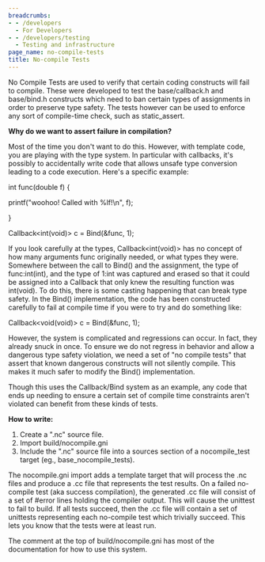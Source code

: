 ```yaml
---
breadcrumbs:
- - /developers
  - For Developers
- - /developers/testing
  - Testing and infrastructure
page_name: no-compile-tests
title: No-compile Tests
---
```


No Compile Tests are used to verify that certain coding constructs will fail to
compile. These were developed to test the base/callback.h and base/bind.h
constructs which need to ban certain types of assignments in order to preserve
type safety. The tests however can be used to enforce any sort of compile-time
check, such as static_assert.

**Why do we want to assert failure in compilation?**

Most of the time you don't want to do this. However, with template code, you are
playing with the type system. In particular with callbacks, it's possibly to
accidentally write code that allows unsafe type conversion leading to a code
execution. Here's a specific example:

int func(double f) {

printf("woohoo! Called with %lf!\\n", f);

}

Callback&lt;int(void)&gt; c = Bind(&func, 1);

If you look carefully at the types, Callback&lt;int(void)&gt; has no concept of
how many arguments func originally needed, or what types they were. Somewhere
between the call to Bind() and the assignment, the type of func:int(int), and
the type of 1:int was captured and erased so that it could be assigned into a
Callback that only knew the resulting function was int(void). To do this, there
is some casting happening that can break type safety. In the Bind()
implementation, the code has been constructed carefully to fail at compile time
if you were to try and do something like:

Callback&lt;void(void)&gt; c = Bind(&func, 1);

However, the system is complicated and regressions can occur. In fact, they
already snuck in once. To ensure we do not regress in behavior and allow a
dangerous type safety violation, we need a set of "no compile tests" that assert
that known dangerous constructs will not silently compile. This makes it much
safer to modify the Bind() implementation.

Though this uses the Callback/Bind system as an example, any code that ends up
needing to ensure a certain set of compile time constraints aren't violated can
benefit from these kinds of tests.

**How to write:**

1.  Create a ".nc" source file.
2.  Import build/nocompile.gni
3.  Include the ".nc" source file into a sources section of a
            nocompile_test target (eg., base_nocompile_tests).

The nocompile.gni import adds a template target that will process the .nc files
and produce a .cc file that represents the test results. On a failed no-compile
test (aka success compilation), the generated .cc file will consist of a set of
#error lines holding the compiler output. This will cause the unittest to fail
to build. If all tests succeed, then the .cc file will contain a set of
unittests representing each no-compile test which trivially succeed. This lets
you know that the tests were at least run.

The comment at the top of build/nocompile.gni has most of the documentation for
how to use this system.